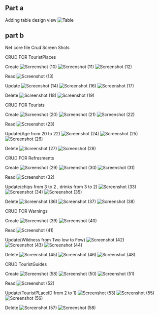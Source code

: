 Part a
------------------------------------------------------------------
Adding table design view
![Table](https://user-images.githubusercontent.com/78514059/146477729-cf09d19c-a336-4875-bf08-06e0ab70d067.png)



part b
-------------------------------------------------------------------

Net core file Crud Screen Shots

CRUD FOR TouristPlaces

Create
![Screenshot (10)](https://user-images.githubusercontent.com/78514059/146485436-fcedac25-9115-4850-8382-92f7766a3fed.png)
![Screenshot (11)](https://user-images.githubusercontent.com/78514059/146485581-8531e4c4-b95e-4d69-a52c-338c9352b566.png)
![Screenshot (12)](https://user-images.githubusercontent.com/78514059/146485589-7d6148de-a1e4-4085-b2bd-9675ee54c414.png)

Read
![Screenshot (13)](https://user-images.githubusercontent.com/78514059/146485608-6f9c9af5-0ec4-4805-8ea2-659b7359eeb5.png)

Update
![Screenshot (14)](https://user-images.githubusercontent.com/78514059/146485624-4434c787-ae5d-4930-9e3e-1454280a5d91.png)
![Screenshot (16)](https://user-images.githubusercontent.com/78514059/146485639-eb995cfa-c0ce-44b1-9e77-73a96c2563b2.png)
![Screenshot (17)](https://user-images.githubusercontent.com/78514059/146485662-2fb94eb3-8293-4179-b1d6-94f723cd54f8.png)

Delete
![Screenshot (18)](https://user-images.githubusercontent.com/78514059/146485710-0d17cff7-45b3-421a-9787-13420c0dd074.png)
![Screenshot (19)](https://user-images.githubusercontent.com/78514059/146485735-84fbc5d1-b97a-4f21-88eb-782f5b969679.png)


CRUD FOR Tourists

Create
![Screenshot (20)](https://user-images.githubusercontent.com/78514059/146485975-3fde9c9d-b64d-40b6-be49-73d2b17f68b4.png)
![Screenshot (21)](https://user-images.githubusercontent.com/78514059/146485990-421f6aac-55f6-46cf-ba64-fe7ad83e3707.png)
![Screenshot (22)](https://user-images.githubusercontent.com/78514059/146486004-0a63f234-9ea1-4c11-abdf-48586aa8b113.png)

Read
![Screenshot (23)](https://user-images.githubusercontent.com/78514059/146486170-c2330e99-0b52-4449-ad5b-ff3efed62d2b.png)

Update(Age from 20 to 22)
![Screenshot (24)](https://user-images.githubusercontent.com/78514059/146486202-20e20c11-3fb6-4b25-93a1-44aadfb0668a.png)
![Screenshot (25)](https://user-images.githubusercontent.com/78514059/146486217-e0e910ba-9013-4871-9505-1456bac50339.png)
![Screenshot (26)](https://user-images.githubusercontent.com/78514059/146486256-35bd9b5e-7c8d-44b2-a011-0d2fb25a034f.png)

Delete
![Screenshot (27)](https://user-images.githubusercontent.com/78514059/146486271-e7a069a6-1faf-4320-a4b1-c99cc810d540.png)
![Screenshot (28)](https://user-images.githubusercontent.com/78514059/146486290-eb82fc26-3b0e-49a3-a5fd-c5f06eb49f27.png)



CRUD FOR Refresments

Create
![Screenshot (29)](https://user-images.githubusercontent.com/78514059/146486599-62d5dfc9-8b3a-4f71-bfdc-89d4b377acc9.png)
![Screenshot (30)](https://user-images.githubusercontent.com/78514059/146486609-f00d7980-a261-4786-a56d-d57f5b998be2.png)
![Screenshot (31)](https://user-images.githubusercontent.com/78514059/146486619-e62febe1-21d1-4a59-a6ab-362d1fd740c0.png)

Read
![Screenshot (32)](https://user-images.githubusercontent.com/78514059/146486631-17b4c459-bd1c-4333-932b-848e37bc65f1.png)

Update(chips from 3 to 2 , drinks from 3 to 2)
![Screenshot (33)](https://user-images.githubusercontent.com/78514059/146486650-04527fe9-0005-4be8-b5b6-b72bc5fc28a3.png)
![Screenshot (34)](https://user-images.githubusercontent.com/78514059/146486661-b6fb3980-6961-42f2-8391-aef62c98526f.png)
![Screenshot (35)](https://user-images.githubusercontent.com/78514059/146486670-c617cc27-9dc3-4313-a025-9eb60f80cfd6.png)

Delete
![Screenshot (36)](https://user-images.githubusercontent.com/78514059/146486713-6faafc63-4e32-498c-81aa-57a4912b4907.png)
![Screenshot (37)](https://user-images.githubusercontent.com/78514059/146486739-c5de65b0-183f-4a91-a25b-94cdbc89a19c.png)
![Screenshot (38)](https://user-images.githubusercontent.com/78514059/146486757-b7a5ad0f-368f-4a2a-92f6-064e29126879.png)



CRUD FOR Warnings

Create
![Screenshot (39)](https://user-images.githubusercontent.com/78514059/146487170-d2502bf7-8e94-4a5e-8d32-c56b6d4cbc5a.png)
![Screenshot (40)](https://user-images.githubusercontent.com/78514059/146487200-04bd1d1e-a3c4-459e-a785-ea38135255a0.png)

Read
![Screenshot (41)](https://user-images.githubusercontent.com/78514059/146487215-b0391981-ec12-43de-b324-de35acb9a824.png)

Update(Wildness from Two low to Few)
![Screenshot (42)](https://user-images.githubusercontent.com/78514059/146487245-8b8c5df4-8713-45d0-9edf-005aca59d5e1.png)
![Screenshot (43)](https://user-images.githubusercontent.com/78514059/146487256-0a64ce1b-4422-45da-b5a9-e6d2f4c64f88.png)
![Screenshot (44)](https://user-images.githubusercontent.com/78514059/146487264-e3745cc8-2952-47fe-a91b-02dcd83b305a.png)

Delete
![Screenshot (45)](https://user-images.githubusercontent.com/78514059/146487342-e8613241-b6a1-43a1-8fa4-98fdbcbb2c31.png)
![Screenshot (46)](https://user-images.githubusercontent.com/78514059/146487353-5b2fa490-a914-4681-95f0-35a1f95c7b98.png)
![Screenshot (48)](https://user-images.githubusercontent.com/78514059/146487376-80fe8e4c-3462-43e2-b909-4d2145f546b7.png)


CRUD TouristGuides

Create
![Screenshot (58)](https://user-images.githubusercontent.com/78514059/146487802-c4e82bdb-b033-4c1e-aecc-7d0d714f8ac4.png)
![Screenshot (50)](https://user-images.githubusercontent.com/78514059/146487824-03200829-1f76-4963-9094-ce6dc01928b5.png)
![Screenshot (51)](https://user-images.githubusercontent.com/78514059/146487839-d667db7d-36df-4ced-aabb-163e1ceb544b.png)

Read
![Screenshot (52)](https://user-images.githubusercontent.com/78514059/146487855-c7e6d3f4-dac4-4036-919a-2d2d191192dd.png)


Update(TouristPLaceID from 2 to 1)
![Screenshot (53)](https://user-images.githubusercontent.com/78514059/146487863-909ce063-0d97-4c46-b633-0b060b055366.png)
![Screenshot (55)](https://user-images.githubusercontent.com/78514059/146487911-e145aa2c-4520-4bc7-8a9e-0766f48847e4.png)
![Screenshot (56)](https://user-images.githubusercontent.com/78514059/146487918-9f3e1496-36c5-4c64-b086-7e1aaa6ee9d1.png)

Delete
![Screenshot (57)](https://user-images.githubusercontent.com/78514059/146487936-f004c37d-b77b-4e3a-85cd-7158281a9b02.png)
![Screenshot (58)](https://user-images.githubusercontent.com/78514059/146487944-533d4fa5-b194-4e71-a452-f2fe1b5e8f1b.png)



